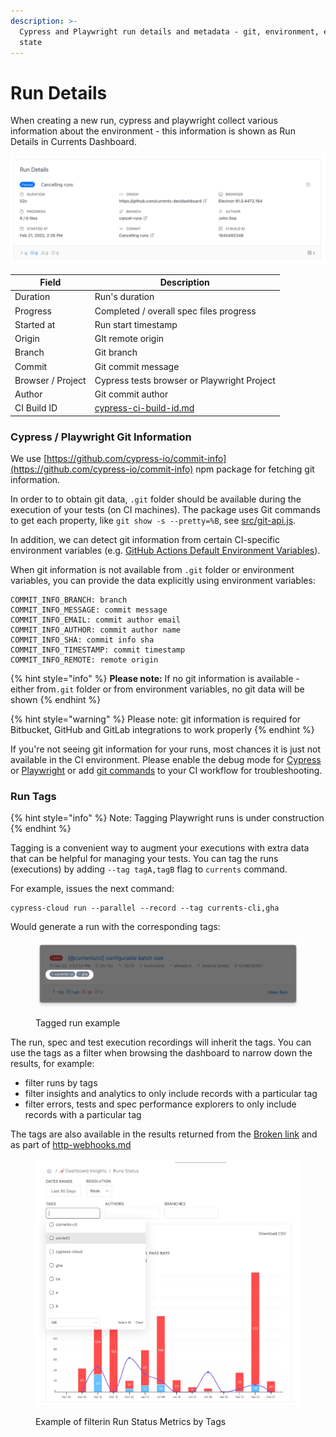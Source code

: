 ```yaml
---
description: >-
  Cypress and Playwright run details and metadata - git, environment, execution
  state
---
```


# Run Details

When creating a new run, cypress and playwright collect various information about the environment - this information is shown as Run Details in Currents Dashboard.

![Cypress run details example](../.gitbook/assets/cypress-run-details.png)

| Field             | Description                                                          |
| ----------------- | -------------------------------------------------------------------- |
| Duration          | Run's duration                                                       |
| Progress          | Completed / overall spec files progress                              |
| Started at        | Run start timestamp                                                  |
| Origin            | GIt remote origin                                                    |
| Branch            | Git branch                                                           |
| Commit            | Git commit message                                                   |
| Browser / Project | Cypress tests browser or Playwright Project                          |
| Author            | Git commit author                                                    |
| CI Build ID       | [cypress-ci-build-id.md](../guides/cypress-ci-build-id.md "mention") |

### Cypress / Playwright Git Information

We use [https://github.com/cypress-io/commit-info](https://github.com/cypress-io/commit-info) npm package for fetching git information.

In order to to obtain git data, `.git` folder should be available during the execution of your tests (on CI machines). The package uses Git commands to get each property, like `git show -s --pretty=%B`, see [src/git-api.js](https://github.com/cypress-io/commit-info/blob/master/src/git-api.js).&#x20;

In addition, we can detect git information from certain CI-specific environment variables (e.g. [GitHub Actions Default Environment Variables](https://docs.github.com/en/actions/learn-github-actions/variables#default-environment-variables)).&#x20;

When git information is not available from `.git` folder or environment variables, you can provide the data explicitly using environment variables:

```
COMMIT_INFO_BRANCH: branch
COMMIT_INFO_MESSAGE: commit message
COMMIT_INFO_EMAIL: commit author email
COMMIT_INFO_AUTHOR: commit author name
COMMIT_INFO_SHA: commit info sha
COMMIT_INFO_TIMESTAMP: commit timestamp
COMMIT_INFO_REMOTE: remote origin
```

{% hint style="info" %}
**Please note:** If no git information is available - either from`.git` folder or from environment variables, no git data will be shown&#x20;
{% endhint %}

{% hint style="warning" %}
Please note: git information is required for Bitbucket, GitHub and GitLab integrations to work properly
{% endhint %}

If you're not seeing git information for your runs, most chances it is just not available in the CI environment. Please enable the debug mode for [Cypress](../integration-with-cypress/troubleshooting.md#cypress-cloud) or [Playwright](../integration-with-playwright/troubleshooting.md) or add [git commands](https://github.com/cypress-io/commit-info/blob/3edc0e3005873997a15204be7daf45666fb9b932/src/git-api.js#L10) to your CI workflow for troubleshooting.

### Run Tags

{% hint style="info" %}
Note: Tagging Playwright runs is under construction
{% endhint %}

Tagging is a convenient way to augment your executions with extra data that can be helpful for managing your tests. You can tag the runs (executions) by adding `--tag tagA,tagB` flag to `currents` command.

For example, issues the next command:

```
cypress-cloud run --parallel --record --tag currents-cli,gha 
```

Would generate a run with the corresponding tags:

<figure><img src="../.gitbook/assets/currents-2023-03-03-14.14.26@2x.png" alt=""><figcaption><p>Tagged run example</p></figcaption></figure>

The run, spec and test execution recordings will inherit the tags. You can use the tags as a filter when browsing the dashboard to narrow down the results, for example:

* filter runs by tags
* filter insights and analytics to only include records with a particular tag
* filter errors, tests and spec performance explorers to only include records with a particular tag

The tags are also available in the results returned from the [Broken link](broken-reference "mention") and as part of [http-webhooks.md](../integrations/http-webhooks.md "mention")

<figure><img src="../.gitbook/assets/currents-2023-03-03-14.21.10@2x.png" alt=""><figcaption><p>Example of filterin Run Status Metrics by Tags</p></figcaption></figure>
